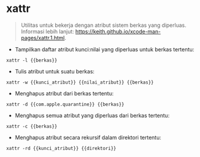 # xattr

> Utilitas untuk bekerja dengan atribut sistem berkas yang diperluas.
> Informasi lebih lanjut: <https://keith.github.io/xcode-man-pages/xattr.1.html>.

- Tampilkan daftar atribut kunci:nilai yang diperluas untuk berkas tertentu:

`xattr -l {{berkas}}`

- Tulis atribut untuk suatu berkas:

`xattr -w {{kunci_atribut}} {{nilai_atribut}} {{berkas}}`

- Menghapus atribut dari berkas tertentu:

`xattr -d {{com.apple.quarantine}} {{berkas}}`

- Menghapus semua atribut yang diperluas dari berkas tertentu:

`xattr -c {{berkas}}`

- Menghapus atribut secara rekursif dalam direktori tertentu:

`xattr -rd {{kunci_atribut}} {{direktori}}`
